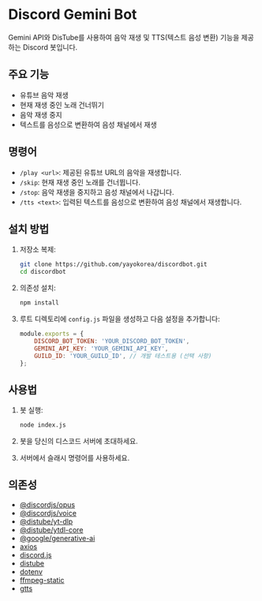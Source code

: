 # Discord Gemini Bot

Gemini API와 DisTube를 사용하여 음악 재생 및 TTS(텍스트 음성 변환) 기능을 제공하는 Discord 봇입니다.

## 주요 기능

- 유튜브 음악 재생
- 현재 재생 중인 노래 건너뛰기
- 음악 재생 중지
- 텍스트를 음성으로 변환하여 음성 채널에서 재생

## 명령어

- `/play <url>`: 제공된 유튜브 URL의 음악을 재생합니다.
- `/skip`: 현재 재생 중인 노래를 건너뜁니다.
- `/stop`: 음악 재생을 중지하고 음성 채널에서 나갑니다.
- `/tts <text>`: 입력된 텍스트를 음성으로 변환하여 음성 채널에서 재생합니다.

## 설치 방법

1.  저장소 복제:
    ```bash
    git clone https://github.com/yayokorea/discordbot.git
    cd discordbot
    ```

2.  의존성 설치:
    ```bash
    npm install
    ```

3.  루트 디렉토리에 `config.js` 파일을 생성하고 다음 설정을 추가합니다:
    ```javascript
    module.exports = {
        DISCORD_BOT_TOKEN: 'YOUR_DISCORD_BOT_TOKEN',
        GEMINI_API_KEY: 'YOUR_GEMINI_API_KEY',
        GUILD_ID: 'YOUR_GUILD_ID', // 개발 테스트용 (선택 사항)
    };
    ```

## 사용법

1.  봇 실행:
    ```bash
    node index.js
    ```

2.  봇을 당신의 디스코드 서버에 초대하세요.

3.  서버에서 슬래시 명령어를 사용하세요.

## 의존성

- [@discordjs/opus](https://www.npmjs.com/package/@discordjs/opus)
- [@discordjs/voice](https://www.npmjs.com/package/@discordjs/voice)
- [@distube/yt-dlp](https://www.npmjs.com/package/@distube/yt-dlp)
- [@distube/ytdl-core](https://www.npmjs.com/package/@distube/ytdl-core)
- [@google/generative-ai](https://www.npmjs.com/package/@google/generative-ai)
- [axios](https://www.npmjs.com/package/axios)
- [discord.js](https://www.npmjs.com/package/discord.js)
- [distube](https://www.npmjs.com/package/distube)
- [dotenv](https://www.npmjs.com/package/dotenv)
- [ffmpeg-static](https://www.npmjs.com/package/ffmpeg-static)
- [gtts](https://www.npmjs.com/package/gtts)